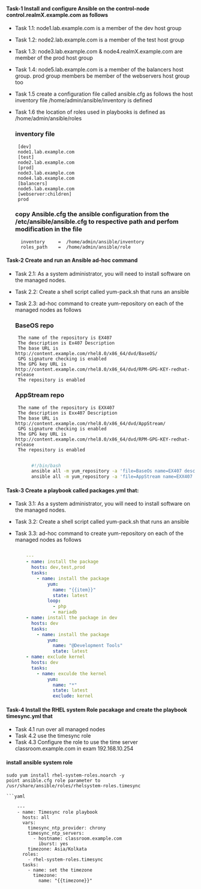  <h4>Task-1 Install and configure Ansible on the control-node control.realmX.example.com as follows </h4>

  - Task 1.1: node1.lab.example.com is a member of the dev host group
  - Task 1.2: node2.lab.example.com is a member of the test host group
  - Task 1.3: node3.lab.example.com & node4.realmX.example.com are 
              member of the prod host group 
  - Task 1.4: node5.lab.example.com is a member of the balancers host group.
              prod group members be member of the webservers host group too
  - Task 1.5  create a configuration file called ansible.cfg as follows
              the host inventory file /home/admin/ansible/inventory is
              defined
  - Task 1.6  the location of roles used in playbooks is defined as
              /home/admin/ansible/roles       
    <h3>inventory file </h3>

         [dev]
         node1.lab.example.com
         [test]
         node2.lab.example.com
         [prod]
         node3.lab.example.com
         node4.lab.example.com
         [balancers]
         node5.lab.example.com
         [webserver:children]
         prod


    <h3>copy Ansible.cfg the ansible configuration from the /etc/ansible/ansible.cfg to respective path and perfom modification in the file</h3>

          inventory     =  /home/admin/ansible/inventory
          roles_path    =  /home/admin/ansible/role

 <h4>Task-2 Create and run an Ansible ad-hoc command</h4>

  - Task 2.1: As a system administrator, you will need to install software 
              on the managed nodes.
  - Task 2.2: Create a shell script called yum-pack.sh that runs an ansible
  - Task 2.3: ad-hoc command to create yum-repository on each of the
              managed nodes as follows

    <h3>BaseOS repo</h3>

         The name of the repository is EX407
         The description is Ex407 Description
         The base URL is http://content.example.com/rhel8.0/x86_64/dvd/BaseOS/
         GPG signature checking is enabled
         The GPG key URL is http://content.example.com/rhel8.0/x86_64/dvd/RPM-GPG-KEY-redhat-release
         The repository is enabled

    <h3>AppStream repo</h3>

         The name of the repository is EXX407
         The description is Exx407 Description
         The base URL is http://content.example.com/rhel8.0/x86_64/dvd/AppStream/
         GPG signature checking is enabled
         The GPG key URL is http://content.example.com/rhel8.0/x86_64/dvd/RPM-GPG-KEY-redhat-release 
         The repository is enabled

    ```bash

          #!/bin/bash
          ansible all -m yum_repository -a 'file=BaseOs name=EX407 description=Ex407 baseurl=http://content.example.com/rhel8.0/x86_64/dvd/BaseOS/ gpgcheck=yes gpgkey=http://content.example.com/rhel8.0/x86_64/dvd/RPM-GPG-KEY-redhat-release enabled=yes'
          ansible all -m yum_repository -a 'file=AppStream name=EXX407 description=Exx407 baseurl=http://content.example.com/rhel8.0/x86_64/dvd/AppStream/ gpgcheck=yes gpgkey=http://content.example.com/rhel8.0/x86_64/dvd/RPM-GPG- KEY-redhat-release enabled=yes'


 <h4>Task-3 Create a playbook called packages.yml that:</h4>

  - Task 3.1: As a system administrator, you will need to install software 
              on the managed nodes.
  - Task 3.2: Create a shell script called yum-pack.sh that runs an ansible
  - Task 3.3: ad-hoc command to create yum-repository on each of the
              managed nodes as follows


    ```yaml
    
        ---
        - name: install the package
          hosts: dev,test,prod 
          tasks:
            - name: install the package 
                yum:
                  name: "{{item}}"
                  state: latest
                loop:
                  - php
                  - mariadb
        - name: install the package in dev
          hosts: dev 
          tasks:
            - name: install the package 
                yum:
                  name: "@Development Tools"
                  state: latest
        - name: exclude kernel 
          hosts: dev
          tasks:
            - name: exculde the kernel 
                yum:
                  name: "*"
                  state: latest 
                  exclude: kernel

 <h4>Task-4 Install the RHEL system Role pacakage and create the playbook timesync.yml that</h4>

  - Task 4.1 run over all managed nodes
  - Task 4.2 use the timesync role
  - Task 4.3 Configure the role to use the time server classroom.example.com in exam 192.168.10.254
  
  <h4>install ansible system role</h4>

    sudo yum install rhel-system-roles.noarch -y
    point ansible.cfg role parameter to 
    /usr/share/ansible/roles/rhelsystem-roles.timesync
<!-- tsk -->
<!-- tsk -->
    ```yaml

        --- 
        - name: Timesync role playbook
          hosts: all 
          vars:   
            timesync_ntp_provider: chrony
            timesync_ntp_servers:
              - hostname: classroom.example.com
                iburst: yes
            timezone: Asia/Kolkata 
          roles:
            - rhel-system-roles.timesync 
          tasks:
            - name: set the timezone
              timezone: 
                name: "{{timezone}}"